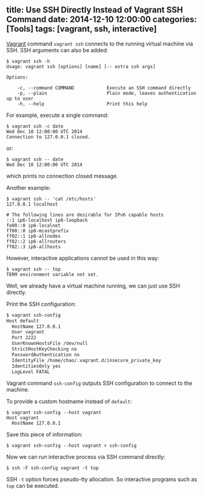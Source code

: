 title: Use SSH Directly Instead of Vagrant SSH Command
date: 2014-12-10 12:00:00
categories: [Tools]
tags: [vagrant, ssh, interactive]
---

[Vagrant] command `vagrant ssh` connects to the running virtual machine via SSH. SSH arguments can also be added:

```plain
$ vagrant ssh -h
Usage: vagrant ssh [options] [name] [-- extra ssh args]

Options:

    -c, --command COMMAND            Execute an SSH command directly
    -p, --plain                      Plain mode, leaves authentication up to user
    -h, --help                       Print this help
```

For example, execute a single command:

```
$ vagrant ssh -c date
Wed Dec 10 12:00:00 UTC 2014
Connection to 127.0.0.1 closed.
```

or:

```
$ vagrant ssh -- date
Wed Dec 10 12:00:00 UTC 2014
```

which prints no connection closed message.

Another example:

```plain
$ vagrant ssh -- 'cat /etc/hosts'
127.0.0.1 localhost

# The following lines are desirable for IPv6 capable hosts
::1 ip6-localhost ip6-loopback
fe00::0 ip6-localnet
ff00::0 ip6-mcastprefix
ff02::1 ip6-allnodes
ff02::2 ip6-allrouters
ff02::3 ip6-allhosts
```

However, interactive applications cannot be used in this way:

```plain
$ vagrant ssh -- top
TERM environment variable not set.
```

Well, we already have a virtual machine running, we can just use SSH directly.

<!-- more -->

Print the SSH configuration:

```sh
$ vagrant ssh-config
Host default
  HostName 127.0.0.1
  User vagrant
  Port 2222
  UserKnownHostsFile /dev/null
  StrictHostKeyChecking no
  PasswordAuthentication no
  IdentityFile /home/chao/.vagrant.d/insecure_private_key
  IdentitiesOnly yes
  LogLevel FATAL
```

Vagrant command `ssh-config` outputs SSH configuration to connect to the machine.

To provide a custom hostname instead of `default`:

```plain
$ vagrant ssh-config --host vagrant
Host vagrant
  HostName 127.0.0.1
```

Save this piece of information:

```plain
$ vagrant ssh-config --host vagrant > ssh-config
```

Now we can run interactive process via SSH command directly:

```plain
$ ssh -F ssh-config vagrant -t top
```

SSH `-t` option forces pseudo-tty allocation. So interactive programs such as `top` can be executed.

[Vagrant]: https://www.vagrantup.com/
